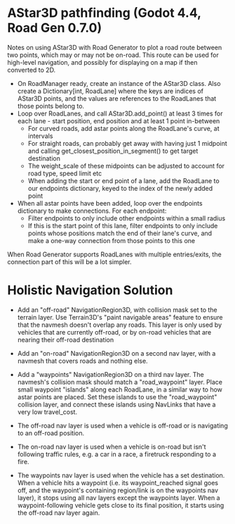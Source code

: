 # AStar3D pathfinding (Godot 4.4, Road Gen 0.7.0)

Notes on using AStar3D with Road Generator to plot a road route between two points, which may or may not be on-road. This route can be used for high-level navigation, and possibly for displaying on a map if then converted to 2D.

- On RoadManager ready, create an instance of the AStar3D class. Also create a Dictionary[int, RoadLane] where the keys are indices of AStar3D points, and the values are references to the RoadLanes that those points belong to.
- Loop over RoadLanes, and call AStar3D.add_point() at least 3 times for each lane - start position, end position and at least 1 point in-between
	- For curved roads, add astar points along the RoadLane's curve, at intervals
	- For straight roads, can probably get away with having just 1 midpoint and calling get_closest_position_in_segment() to get target destination
	- The weight_scale of these midpoints can be adjusted to account for road type, speed limit etc
	- When adding the start or end point of a lane, add the RoadLane to our endpoints dictionary, keyed to the index of the newly added point
- When all astar points have been added, loop over the endpoints dictionary to make connections. For each endpoint:
	- Filter endpoints to only include other endpoints within a small radius
	- If this is the start point of this lane, filter endpoints to only include points whose positions match the end of their lane's curve, and make a one-way connection from those points to this one

When Road Generator supports RoadLanes with multiple entries/exits, the connection part of this will be a lot simpler.


# Holistic Navigation Solution

- Add an "off-road" NavigationRegion3D, with collision mask set to the terrain layer. Use Terrain3D's "paint navigable areas" feature to ensure that the navmesh doesn't overlap any roads. This layer is only used by vehicles that are currently off-road, or by on-road vehicles that are nearing their off-road destination
- Add an "on-road" NavigationRegion3D on a second nav layer, with a navmesh that covers roads and nothing else.
- Add a "waypoints" NavigationRegion3D on a third nav layer. The navmesh's collision mask should match a "road_waypoint" layer. Place small waypoint "islands" along each RoadLane, in a similar way to how astar points are placed. Set these islands to use the "road_waypoint" collision layer, and connect these islands using NavLinks that have a very low travel_cost.

- The off-road nav layer is used when a vehicle is off-road or is navigating to an off-road position.
- The on-road nav layer is used when a vehicle is on-road but isn't following traffic rules, e.g. a car in a race, a firetruck responding to a fire.
- The waypoints nav layer is used when the vehicle has a set destination. When a vehicle hits a waypoint (i.e. its waypoint_reached signal goes off, and the waypoint's containing region/link is on the waypoints nav layer), it stops using all nav layers except the waypoints layer. When a waypoint-following vehicle gets close to its final position, it starts using the off-road nav layer again.